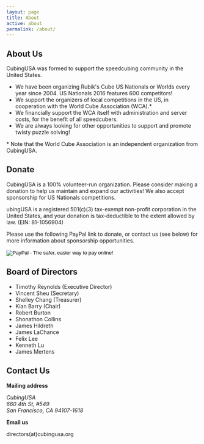 ```yaml
---
layout: page
title: About
active: about
permalink: /about/
---
```


## About Us

CubingUSA was formed to support the speedcubing community in the United States.
 - We have been organizing Rubik's Cube US Nationals or Worlds every year since 2004. US Nationals 2016 features 600 competitors!
 - We support the organizers of local competitions in the US, in cooperation with the World Cube Association (WCA).*
 - We financially support the WCA itself with administration and server costs, for the benefit of all speedcubers.
 - We are always looking for other opportunities to support and promote twisty puzzle solving!

\* Note that the World Cube Association is an independent organization from CubingUSA.

## Donate

CubingUSA is a 100% volunteer-run organization. Please consider making a donation to help us maintain and expand our activities! We also accept sponsorship for US Nationals competitions.

ubingUSA is a registered 501(c)(3) tax-exempt non-profit corporation in the United States, and your donation is tax-deductible to the extent allowed by law. (EIN: 81-1056904)

Please use the following PayPal link to donate, or contact us (see below) for more information about sponsorship opportunities.

<form action="https://www.paypal.com/cgi-bin/webscr" method="post" target="_top">
    <input type="hidden" name="cmd" value="_s-xclick">
    <input type="hidden" name="hosted_button_id" value="776KBSCT426EJ">
    <input type="image" src="https://www.paypalobjects.com/en_US/i/btn/btn_donateCC_LG.gif" border="0" name="submit" alt="PayPal - The safer, easier way to pay online!">
    <img alt="" border="0" src="https://www.paypalobjects.com/en_US/i/scr/pixel.gif" width="1" height="1">
</form>

## Board of Directors

 - Timothy Reynolds (Executive Director)
 - Vincent Sheu (Secretary)
 - Shelley Chang (Treasurer)
 - Kian Barry (Chair)
 - Robert Burton
 - Shonathon Collins
 - James Hildreth
 - James LaChance
 - Felix Lee
 - Kenneth Lu
 - James Mertens

## Contact Us

**Mailing address**

<address>
CubingUSA<br/>
660 4th St, #549<br/>
San Francisco, CA 94107-1618<br/>
</address>

**Email us**

directors(at)cubingusa.org
